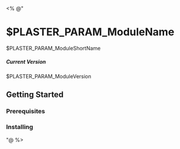 <%
@"
# $PLASTER_PARAM_ModuleName
$PLASTER_PARAM_ModuleShortName

##### Current Version
$PLASTER_PARAM_ModuleVersion

## Getting Started

### Prerequisites

### Installing
"@
%>